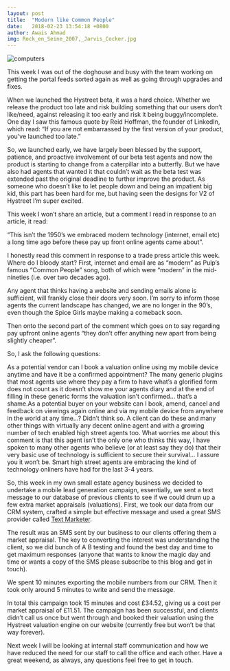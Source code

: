 ```yaml
---
layout: post
title:  "Modern like Common People"
date:   2018-02-23 13:54:18 +0800
author: Awais Ahmad
img: Rock_en_Seine_2007,_Jarvis_Cocker.jpg
---
```


![computers]({{site.url}}/images/Rock_en_Seine_2007,_Jarvis_Cocker.jpg)

This week I was out of the doghouse and busy with the team working on getting the portal feeds sorted again as well as going through upgrades and fixes.

When we launched the Hystreet beta, it was a hard choice. Whether we release the product too late and risk building something that our users don’t like/need, against releasing it too early and risk it being buggy/incomplete. One day I saw this famous quote by Reid Hoffman, the founder of LinkedIn, which read: “If you are not embarrassed by the first version of your product, you’ve launched too late.”
<!--more-->

So, we launched early, we have largely been blessed by the support, patience, and proactive involvement of our beta test agents and now the product is starting to change from a caterpillar into a butterfly. But we have also had agents that wanted it that couldn’t wait as the beta test was extended past the original deadline to further improve the product. As someone who doesn’t like to let people down and being an impatient big kid, this part has been hard for me, but having seen the designs for V2 of Hystreet I’m super excited.

This week I won’t share an article, but a comment I read in response to an article, it read:

“This isn’t the 1950’s we embraced modern technology (internet, email etc) a long time ago before these pay up front online agents came about”.

I honestly read this comment in response to a trade press article this week. Where do I bloody start?  First, internet and email are as “modern” as Pulp’s famous “Common People” song, both of which were “modern” in the mid-nineties (i.e. over two decades ago).

Any agent that thinks having a website and sending emails alone is sufficient, will frankly close their doors very soon. I’m sorry to inform those agents the current landscape has changed, we are no longer in the 90’s, even though the Spice Girls maybe making a comeback soon.

Then onto the second part of the comment which goes on to say regarding pay upfront online agents “they don’t offer anything new apart from being slightly cheaper”.

So, I ask the following questions:

As a potential vendor can I book a valuation online using my mobile device anytime and have it be a confirmed appointment? The many generic plugins that most agents use where they pay a firm to have what’s a glorified form does not count as it doesn’t show me your agents diary and at the end of filling in these generic forms the valuation isn’t confirmed… that’s a shame.As a potential buyer on your website can I book, amend, cancel and feedback on viewings again online and via my mobile device from anywhere in the world at any time…? Didn’t think so.
A client can do these and many other things with virtually any decent online agent and with a growing number of tech enabled high street agents too. What worries me about this comment is that this agent isn’t the only one who thinks this way, I have spoken to many other agents who believe (or at least say they do) that their very basic use of technology is sufficient to secure their survival… I assure you it won’t be. Smart high street agents are embracing the kind of technology onliners have had for the last 3-4 years.

So, this week in my own small estate agency business we decided to undertake a mobile lead generation campaign, essentially, we sent a text message to our database of previous clients to see if we could drum up a few extra market appraisals (valuations).  First, we took our data from our CRM system, crafted a simple but effective message and used a great SMS provider called <a href="https://www.textmarketer.co.uk/">Text Marketer</a>.

The result was an SMS sent by our business to our clients offering them a market appraisal. The key to converting the interest was understanding the client, so we did bunch of A B testing and found the best day and time to get maximum responses (anyone that wants to know the magic day and time or wants a copy of the SMS please subscribe to this blog and get in touch).

We spent 10 minutes exporting the mobile numbers from our CRM. Then it took only around 5 minutes to write and send the message.

In total this campaign took 15 minutes and cost £34.52, giving us a cost per market appraisal of £11.51. The campaign has been successful, and clients didn’t call us once but went through and booked their valuation using the Hystreet valuation engine on our website (currently free but won’t be that way forever).

Next week I will be looking at internal staff communication and how we have reduced the need for our staff to call the office and each other. Have a great weekend, as always, any questions feel free to get in touch.
